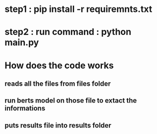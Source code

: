 # step1 : pip install -r requiremnts.txt
# step2 : run command : python main.py 
# How does the code works
##  reads all the files from files folder
##  run berts model on those file to extact the informations
##  puts results file into results folder
